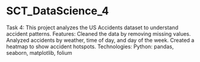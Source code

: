# SCT_DataScience_4
Task 4: This project analyzes the US Accidents dataset to understand accident patterns.
Features:
Cleaned the data by removing missing values.
Analyzed accidents by weather, time of day, and day of the week.
Created a heatmap to show accident hotspots.
Technologies:
Python: pandas, seaborn, matplotlib, folium
